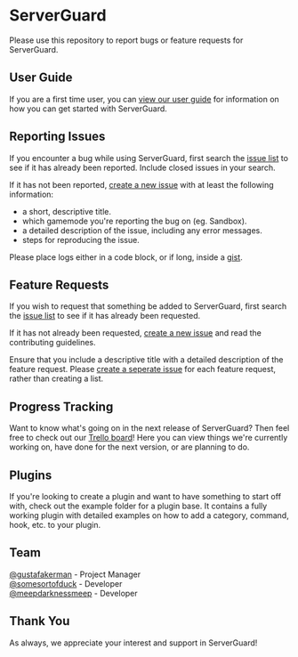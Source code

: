 ServerGuard
===========

Please use this repository to report bugs or feature requests for ServerGuard.

User Guide
----------

If you are a first time user, you can [view our user guide](https://github.com/ThrivingVentures/ServerGuard/wiki/User-Guide) for information on how you can get started with ServerGuard.

Reporting Issues
----------------

If you encounter a bug while using ServerGuard, first search the [issue list](https://github.com/ThrivingVentures/ServerGuard/issues) to see if it has already been reported. Include closed issues in your search.

If it has not been reported, [create a new issue](https://github.com/ThrivingVentures/ServerGuard/issues/new) with at least the following information:

- a short, descriptive title.
- which gamemode you're reporting the bug on (eg. Sandbox).
- a detailed description of the issue, including any error messages.
- steps for reproducing the issue.

Please place logs either in a code block, or if long, inside a [gist](https://gist.github.com).

Feature Requests
----------------

If you wish to request that something be added to ServerGuard, first search the [issue list](https://github.com/ThrivingVentures/ServerGuard/issues) to see if it has already been requested.

If it has not already been requested, [create a new issue](https://github.com/ThrivingVentures/ServerGuard/issues/new) and read the contributing guidelines.

Ensure that you include a descriptive title with a detailed description of the feature request.
Please [create a seperate issue](https://github.com/ThrivingVentures/ServerGuard/issues/new) for each feature request, rather than creating a list.

Progress Tracking
-----------------

Want to know what's going on in the next release of ServerGuard? Then feel free to check out our [Trello board](https://trello.com/b/F0vWlYou/serverguard)! Here you can view things we're currently working on, have done for the next version, or are planning to do.

Plugins
-------

If you're looking to create a plugin and want to have something to start off with, check out the example folder for a plugin base. It contains a fully working plugin with detailed examples on how to add a category, command, hook, etc. to your plugin.

Team
-------------------

[@gustafakerman](https://github.com/gustafakerman) - Project Manager  
[@somesortofduck](https://github.com/somesortofduck) - Developer  
[@meepdarknessmeep](https://github.com/meepdarknessmeep) - Developer

Thank You
-------------------

As always, we appreciate your interest and support in ServerGuard!
